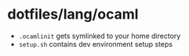 # dotfiles/lang/ocaml

* `.ocamlinit` gets symlinked to your home directory
* `setup.sh` contains dev environment setup steps
